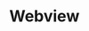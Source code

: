 # Webview
<!--<p align="center">
<img src="https://docs.google.com/uc?id=1fDWdaHU9UmvL05_2ZbaTygZSM-KGrYHz" height="649" width="300">
</p>-->

```dart

```
